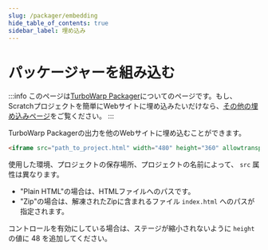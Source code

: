 ```yaml
---
slug: /packager/embedding
hide_table_of_contents: true
sidebar_label: 埋め込み
---
```


# パッケージャーを組み込む

:::info
このページは[TurboWarp Packager](https://packager.turbowarp.org)についてのページです。もし、Scratchプロジェクトを簡単にWebサイトに埋め込みたいだけなら、[その他の埋め込みページ](/embedding)をご覧ください。
:::

TurboWarp Packagerの出力を他のWebサイトに埋め込むことができます。

```html
<iframe src="path_to_project.html" width="480" height="360" allowtransparency="true" frameborder="0" scrolling="no" allowfullscreen></iframe>
```

使用した環境、プロジェクトの保存場所、プロジェクトの名前によって、 `src` 属性は異なります。

 - "Plain HTML"の場合は、HTMLファイルへのパスです。
 - "Zip"の場合は、解凍されたZipに含まれるファイル `index.html` へのパスが指定されます。

コントロールを有効にしている場合は、ステージが縮小されないように `height` の値に 48 を追加してください。
